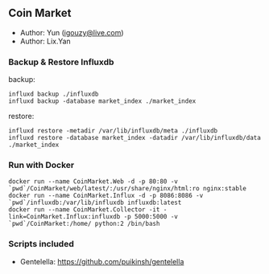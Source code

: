 Coin Market
----------------------------------------

* Author: Yun (igouzy@live.com)
* Author: Lix.Yan

### Backup & Restore Influxdb ###

backup: 

    influxd backup ./influxdb
    influxd backup -database market_index ./market_index

restore:

    influxd restore -metadir /var/lib/influxdb/meta ./influxdb
    influxd restore -database market_index -datadir /var/lib/influxdb/data ./market_index

### Run with Docker ###

    docker run --name CoinMarket.Web -d -p 80:80 -v `pwd`/CoinMarket/web/latest/:/usr/share/nginx/html:ro nginx:stable
    docker run --name CoinMarket.Influx -d -p 8086:8086 -v `pwd`/influxdb:/var/lib/influxdb influxdb:latest
    docker run --name CoinMarket.Collector -it -link=CoinMarket.Influx:influxdb -p 5000:5000 -v `pwd`/CoinMarket:/home/ python:2 /bin/bash

### Scripts included ###

* Gentelella: https://github.com/puikinsh/gentelella
